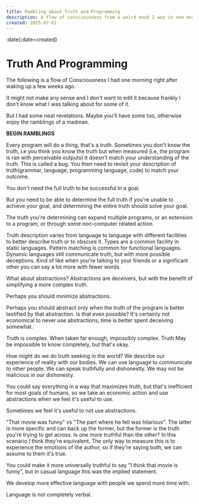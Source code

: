 ```yaml
---
title: Rambling about Truth and Programming
description: A flow of consciousness from a weird mood I was in one morning.
created: 2025-07-01
---
```

:date{:date=created}

#  Truth And Programming

The following is a flow of Consciousness I had one morning right after waking up a few weeks ago.

It might not make any sense and I don't want to edit it because frankly I don't know what I was talking about for some of it.

But I had some neat revelations. Maybe you'll have some too, otherwise enjoy the ramblings of a madman. 

**BEGIN RAMBLINGS**


Every program will do a thing, that's a truth.
Sometimes you don't know the truth, i.e you think you know the truth but when measured (i.e, the program is ran with perceivable outputs) it doesn't match your understanding of the truth. This is called a bug. You then need to revisit your description of truth(grammar, language, programming language, code) to match your outcome.

You don't need the full truth to be successful in a goal.

But you need to be able to determine the full truth if you're unable to achieve your goal, and determining the entire truth should solve your goal.

The truth you're determining can expand multiple programs, or an extension to a program, or through some non-computer related action.

Truth description varies from language to language with different facilities to better describe truth or to obscure it.
Types are a common facility in static languages.
Pattern matching is common for functional languages.
Dynamic languages still communicate truth, but with more possible deceptions. Kind of like when you're talking to your friends or a significant other you can say a lot more with fewer words.

What about abstractions?
Abstractions are deceivers, but with the benefit of simplifying a more complex truth.

Perhaps you should minimize abstractions.

Perhaps you should abstract only when the truth of the program is better testified by that abstraction. Is that even possible? It's certainly not economical to never use abstractions, time is better spent deceiving somewhat.

Truth is complex. When taken far enough, impossibly complex. Truth May be impossible to know completely, but that's okay.

How might do we do truth seeking in the world? We describe our experience of reality with our bodies. We can use language to communicate to other people. We can speak truthfully and dishonestly. We may not be malicious in our dishonesty.

You could say everything in a way that maximizes truth, but that's inefficient for most goals of humans, so we take an economic action and use abstractions when we feel it's useful to use.

Sometimes we feel it's useful to not use abstractions.

"That movie was funny" vs "The part where he fell was hilarious". The latter is more specific and can back up the former, but the former is the truth you're trying to get across.
Is one more truthful than the other? In this scenario I think they're equivalent. The only way to measure this is to experience the emotions of the author, so if they're saying both, we can assume to them it's true.

You could make it more universally truthful to say "I think that movie is funny", but in casual language this was the implied statement.

We develop more effective language with people we spend more time with.

Language is not completely verbal.